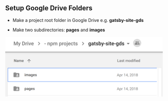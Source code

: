 ﻿## Setup Google Drive Folders


* Make a project root folder in Google Drive e.g. **gatsby-site-gds**


* Make two subdirectories: **pages** and **images**


![Google Drive folder setup](./images/google-drive-folder-setup.png)